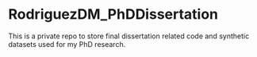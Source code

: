# RodriguezDM_PhDDissertation
This is a private repo to store final dissertation related code and synthetic datasets used for my PhD research.
